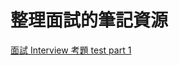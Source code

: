 # 整理面試的筆記資源  

[面試 Interview 考題 test part 1](http://wcodominique.blogspot.tw/2014/02/interview-test-part-1.html)  


